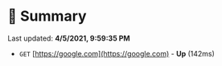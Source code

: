 # 📖 Summary
Last updated: **4/5/2021, 9:59:35 PM**

- `GET` [https://google.com](https://google.com) - **Up** (142ms)
